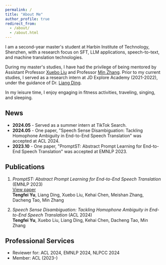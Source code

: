 ```yaml
---
permalink: /
title: "About Me"
author_profile: true
redirect_from: 
  - /about/
  - /about.html
---
```


I am a second-year master's student at Harbin Institute of Technology, Shenzhen, with a research focus on SFT, LLM applications, speech-to-text, and machine translation technologies.

During my master's studies, I have had the privilege of being mentored by Assistant Professor [Xuebo Liu](https://sunbowliu.github.io/) and Professor [Min Zhang](https://faculty.hitsz.edu.cn/MinZhang). Prior to my current studies, I served as a research intern at JD Explore Academy (2021-2022), under the guidance of Dr. [Liang Ding](https://liamding.cc/).

In my leisure time, I enjoy engaging in fitness activities, traveling, singing, and sleeping.

## News

- **2024.05** - Served as a summer intern at TikTok Search.
- **2024.05** - One paper, "Speech Sense Disambiguation: Tackling Homophone Ambiguity in End-to-End Speech Translation" was accepted at ACL 2024.
- **2023.10** - One paper, "PromptST: Abstract Prompt Learning for End-to-End Speech Translation" was accepted at EMNLP 2023.

## Publications

1. *PromptST: Abstract Prompt Learning for End-to-End Speech Translation* (EMNLP 2023)  
   [View paper](https://openreview.net/forum?id=Nijnhwu1Uz&referrer=%5Bthe%20profile%20of%20Tengfei%20Yu%5D)  
   **Tengfei Yu**, Liang Ding, Xuebo Liu, Kehai Chen, Meishan Zhang, Dacheng Tao, Min Zhang
    
2. *Speech Sense Disambiguation: Tackling Homophone Ambiguity in End-to-End Speech Translation* (ACL 2024)  
   **Tengfei Yu**, Xuebo Liu, Liang Ding, Kehai Chen, Dacheng Tao, Min Zhang 

## Professional Services

- Reviewer for:  ACL 2024, EMNLP 2024, NLPCC 2024
- Member:  ACL (2023-)

